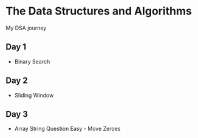 # The Data Structures and Algorithms

My DSA journey

## Day 1

- Binary Search

## Day 2

- Sliding Window

## Day 3

- Array String Question Easy - Move Zeroes